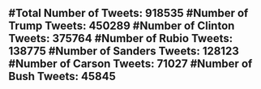#Total Number of Tweets: 918535 
#Number of Trump Tweets: 450289
#Number of Clinton Tweets: 375764
#Number of Rubio Tweets: 138775
#Number of Sanders Tweets: 128123
#Number of Carson Tweets: 71027
#Number of Bush Tweets: 45845
---
